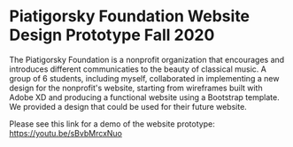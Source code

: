 # Piatigorsky Foundation Website Design Prototype Fall 2020

The Piatigorsky Foundation is a nonprofit organization that encourages and introduces different communicaties to the beauty of classical music. A group of 6 students, including myself, collaborated in implementing a new design for the nonprofit's website, starting from wireframes built with Adobe XD and producing a functional website using a Bootstrap template. We provided a design that could be used for their future website.

Please see this link for a demo of the website prototype: https://youtu.be/sBvbMrcxNuo
